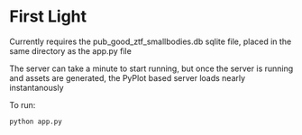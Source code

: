 # First Light

Currently requires the pub_good_ztf_smallbodies.db sqlite file, placed in the same directory as the app.py file

The server can take a minute to start running, but once the server is running and assets are generated, the PyPlot based server loads nearly instantanously

To run:

    python app.py

